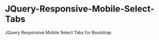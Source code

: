 JQuery-Responsive-Mobile-Select-Tabs
====================================

JQuery Responsive Mobile Select Tabs for Bootstrap

